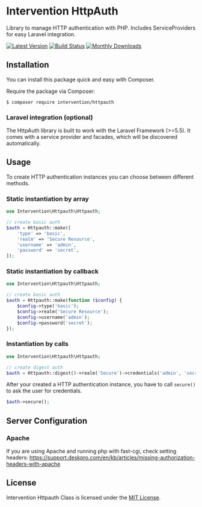 # Intervention HttpAuth

Library to manage HTTP authentication with PHP. Includes ServiceProviders for easy Laravel integration.

[![Latest Version](https://img.shields.io/packagist/v/intervention/httpauth.svg)](https://packagist.org/packages/intervention/httpauth)
[![Build Status](https://travis-ci.org/Intervention/httpauth.png?branch=master)](https://travis-ci.org/Intervention/httpauth)
[![Monthly Downloads](https://img.shields.io/packagist/dm/intervention/httpauth.svg)](https://packagist.org/packages/intervention/httpauth/stats)

## Installation

You can install this package quick and easy with Composer.

Require the package via Composer:

    $ composer require intervention/httpauth

### Laravel integration (optional)

The HttpAuth library is built to work with the Laravel Framework (>=5.5). It comes with a service provider and facades, which will be discovered automatically.

## Usage

To create HTTP authentication instances you can choose between different methods.

### Static instantiation by array

```php
use Intervention\Httpauth\Httpauth;

// create basic auth
$auth = Httpauth::make([
    'type' => 'basic',
    'realm' => 'Secure Resource',
    'username' => 'admin',
    'password' => 'secret',
]);
```

### Static instantiation by callback

```php
use Intervention\Httpauth\Httpauth;

// create basic auth
$auth = Httpauth::make(function ($config) {
    $config->type('basic');
    $config->realm('Secure Resource');
    $config->username('admin');
    $config->password('secret');
});
```

### Instantiation by calls

```php
use Intervention\Httpauth\Httpauth;

// create digest auth
$auth = Httpauth::digest()->realm('Secure')->credentials('admin', 'secret');
```

After your created a HTTP authentication instance, you have to call `secure()` to ask the user for credentials.

```php
$auth->secure();
```

## Server Configuration

### Apache

If you are using Apache and running php with fast-cgi, check setting headers:
https://support.deskpro.com/en/kb/articles/missing-authorization-headers-with-apache

## License

Intervention Httpauth Class is licensed under the [MIT License](http://opensource.org/licenses/MIT).
